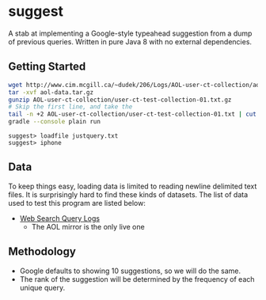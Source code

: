 # suggest
A stab at implementing a Google-style typeahead suggestion from a dump of previous queries. Written in pure Java 8 with no external dependencies.

## Getting Started

```bash
wget http://www.cim.mcgill.ca/~dudek/206/Logs/AOL-user-ct-collection/aol-data.tar.gz
tar -xvf aol-data.tar.gz
gunzip AOL-user-ct-collection/user-ct-test-collection-01.txt.gz
# Skip the first line, and take the 
tail -n +2 AOL-user-ct-collection/user-ct-test-collection-01.txt | cut -f2 > justquery.txt
gradle --console plain run
```

```
suggest> loadfile justquery.txt
suggest> iphone

```

## Data

To keep things easy, loading data is limited to reading newline delimited text files. It is surprisingly hard to find these kinds of datasets. The list of data used to test this program are listed below:

- [Web Search Query Logs](https://jeffhuang.com/search_query_logs.html)
  - The AOL mirror is the only live one

## Methodology

- Google defaults to showing 10 suggestions, so we will do the same.
- The rank of the suggestion will be determined by the frequency of each unique query.